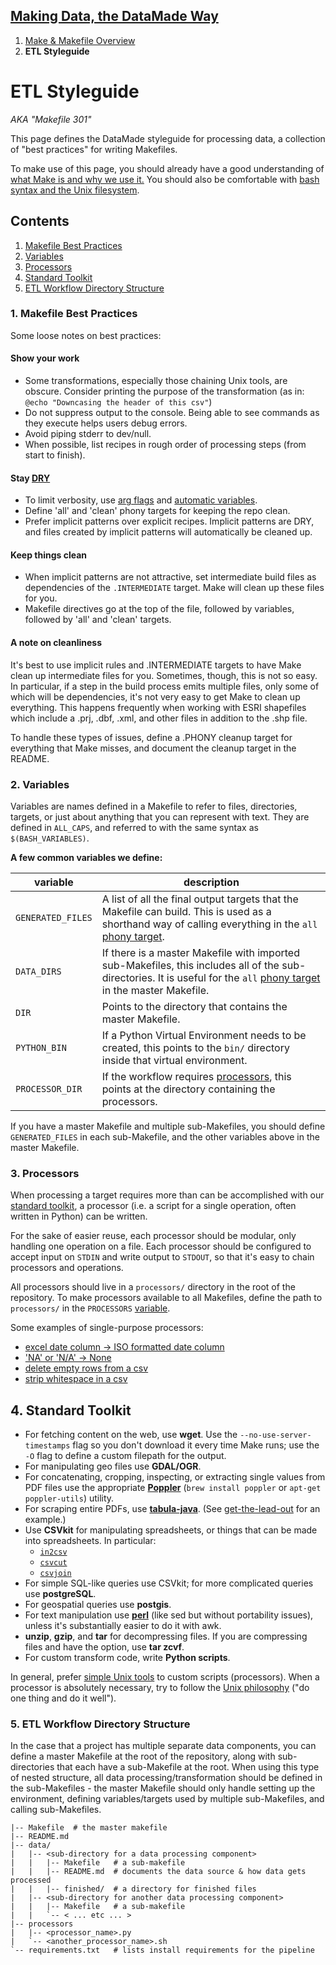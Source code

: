 ## [Making Data, the DataMade Way](https://github.com/datamade/data-making-guidelines/blob/master/README.md)
1. [Make & Makefile Overview](https://github.com/datamade/data-making-guidelines/blob/master/make.md)
2. **ETL Styleguide**

# ETL Styleguide
*AKA "Makefile 301"*

This page defines the DataMade styleguide for processing data, a collection of "best practices" for writing Makefiles. 

To make use of this page, you should already have a good understanding of [what Make is and why we use it.](https://github.com/datamade/data-making-guidelines/blob/master/make.md) You should also be comfortable with [bash syntax and the Unix filesystem](http://ryanstutorials.net/bash-scripting-tutorial/).

## Contents

1. [Makefile Best Practices](#1-makefile-best-practices)
2. [Variables](#2-variables)
3. [Processors](#3-processors)
4. [Standard Toolkit](#4-standard-toolkit)
5. [ETL Workflow Directory Structure](#5-etl-workflow-directory-structure)

### 1. Makefile Best Practices

Some loose notes on best practices:

#### Show your work
- Some transformations, especially those chaining Unix tools, are obscure. Consider printing the purpose of the transformation (as in: `@echo "Downcasing the header of this csv"`)
- Do not suppress output to the console. Being able to see commands as they execute helps users debug errors.
- Avoid piping stderr to dev/null.
- When possible, list recipes in rough order of processing steps (from start to finish).

#### Stay [DRY](https://en.wikipedia.org/wiki/Don't_repeat_yourself)
- To limit verbosity, use [arg flags](https://gobyexample.com/command-line-flags) and [automatic variables](https://www.gnu.org/software/make/manual/html_node/Automatic-Variables.html). 
- Define 'all' and 'clean' phony targets for keeping the repo clean.
- Prefer implicit patterns over explicit recipes. Implicit patterns are DRY, and files created by implicit patterns will automatically be cleaned up.

#### Keep things clean
- When implicit patterns are not attractive, set intermediate build files as dependencies of the `.INTERMEDIATE` target. Make will clean up these files for you.
- Makefile directives go at the top of the file, followed by variables, followed by 'all' and 'clean' targets.

#### A note on cleanliness
It's best to use implicit rules and .INTERMEDIATE targets to have Make clean up intermediate files for you. Sometimes, though, this is not so easy. In particular, if a step in the build process emits multiple files, only some of which will be dependencies, it's not very easy to get Make to clean up everything. This happens frequently when working with ESRI shapefiles which include a .prj, .dbf, .xml, and other files in addition to the .shp file. 

To handle these types of issues, define a .PHONY cleanup target for everything that Make misses, and document the cleanup target in the README.

### 2. Variables
Variables are names defined in a Makefile to refer to files, directories, targets, or just about anything that you can represent with text. They are defined in `ALL_CAPS`, and referred to with the same syntax as `$(BASH_VARIABLES)`. 

**A few common variables we define:**

| variable | description |
|---|---|
| ```GENERATED_FILES``` | A list of all the final output targets that the Makefile can build. This is used as a shorthand way of calling everything in the `all` [phony target](https://github.com/datamade/data-making-guidelines#phony-targets). |
| ```DATA_DIRS``` | If there is a master Makefile with imported sub-Makefiles, this includes all of the sub-directories. It is useful for the `all` [phony target](https://github.com/datamade/data-making-guidelines#phony-targets) in the master Makefile. |
| ```DIR``` | Points to the directory that contains the master Makefile. |
| ```PYTHON_BIN``` | If a Python Virtual Environment needs to be created, this points to the ```bin/``` directory inside that virtual environment. |
| ```PROCESSOR_DIR``` | If the workflow requires [processors](https://github.com/datamade/data-making-guidelines/blob/master/styleguide.md#3-processors), this points at the directory containing the processors. |

If you have a master Makefile and multiple sub-Makefiles, you should define ```GENERATED_FILES``` in each sub-Makefile, and the other variables above in the master Makefile.

### 3. Processors
When processing a target requires more than can be accomplished with our [standard toolkit](https://github.com/datamade/data-making-guidelines/blob/master/styleguide.md#4-standard-toolkit), a processor (i.e. a script for a single operation, often written in Python) can be written.

For the sake of easier reuse, each processor should be modular, only handling one operation on a file. Each processor should be configured to accept input on ```STDIN``` and write output to ```STDOUT```, so that it's easy to chain processors and operations.

All processors should live in a ```processors/``` directory in the root of the repository. To make processors available to all Makefiles, define the path to ```processors/``` in the ```PROCESSORS``` [variable](https://github.com/datamade/data-making-guidelines/blob/master/styleguide.md#variables).

Some examples of single-purpose processors:
- [excel date column -> ISO formatted date column](https://github.com/datamade/gary-counts-data/blob/master/data/processors/convert_excel_time.py)
- ['NA' or 'N/A' -> None](https://github.com/datamade/gary-counts-data/blob/master/data/processors/make_real_nulls.py)
- [delete empty rows from a csv](https://github.com/datamade/gary-counts-data/blob/master/data/processors/delete_empty_rows.py)
- [strip whitespace in a csv](https://github.com/datamade/gary-counts-data/blob/master/data/processors/strip_whitespace.py)

## 4. Standard Toolkit

- For fetching content on the web, use **wget**. Use the `--no-use-server-timestamps` flag so you don't download it every time Make runs; use the `-O` flag to define a custom filepath for the output.
- For manipulating geo files use **GDAL/OGR**. 
- For concatenating, cropping, inspecting, or extracting single values from PDF files use the appropriate [**Poppler**](https://packages.debian.org/sid/poppler-utils) (`brew install poppler` or `apt-get poppler-utils`) utility. 
- For scraping entire PDFs, use [**tabula-java**](https://github.com/tabulapdf/tabula-java). (See [get-the-lead-out](https://github.com/City-Bureau/get-the-lead-out/blob/master/Makefile) for an example.)
- Use **CSVkit** for manipulating spreadsheets, or things that can be made into spreadsheets. In particular:
  -  [```in2csv```](https://csvkit.readthedocs.org/en/0.9.1/scripts/in2csv.html)    
  -  [```csvcut```](https://csvkit.readthedocs.org/en/0.9.1/scripts/csvcut.html)
  -  [```csvjoin```](https://csvkit.readthedocs.org/en/0.9.1/scripts/csvjoin.html) 
- For simple SQL-like queries use CSVkit; for more complicated queries use **postgreSQL**.
- For geospatial queries use **postgis**.
- For text manipulation use **[perl](https://luv.asn.au/overheads/perl/man.html)** (like sed but without portability issues), unless it's substantially easier to do it with awk.
- **unzip**, **gzip**, and **tar** for decompressing files. If you are compressing files and have the option, use **tar zcvf**.
- For custom transform code, write **Python scripts**.

In general, prefer [simple Unix tools](http://physics.oregonstate.edu/~landaur/nacphy/coping-with-unix/node145.html) to custom scripts (processors). When a processor is absolutely necessary, try to follow the [Unix philosophy](http://www.faqs.org/docs/artu/ch01s06.html) ("do one thing and do it well").

### 5. ETL Workflow Directory Structure

In the case that a project has multiple separate data components, you can define a master Makefile at the root of the repository, along with sub-directories that each have a sub-Makefile at the root. When using this type of nested structure, all data processing/transformation should be defined in the sub-Makefiles - the master Makefile should only handle setting up the environment, defining variables/targets used by multiple sub-Makefiles, and calling sub-Makefiles.

```
|-- Makefile  # the master makefile
|-- README.md
|-- data/
|   |-- <sub-directory for a data processing component>
|   |   |-- Makefile   # a sub-makefile
|   |   |-- README.md  # documents the data source & how data gets processed
|   |   |-- finished/  # a directory for finished files
|   |-- <sub-directory for another data processing component>
|   |   |-- Makefile   # a sub-makefile
|   |   `-- < ... etc ... >
|-- processors
|   |-- <processor_name>.py
|   `-- <another_processor_name>.sh
`-- requirements.txt   # lists install requirements for the pipeline
```
